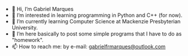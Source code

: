 - 👋 Hi, I’m Gabriel Marques
- 👀 I’m interested in learning programming in Python and C++ (for now).
- 🌱 I’m currently learning Computer Science at Mackenzie Presbyterian University.
- 💞️ I’m here basically to post some simple programs that I have to do as "homework".
- 📫 How to reach me: by e-mail: gabrielfrmarques@outlook.com

<!---
gabsfrmarqs/gabsfrmarqs is a ✨ special ✨ repository because its `README.md` (this file) appears on your GitHub profile.
You can click the Preview link to take a look at your changes.
--->
